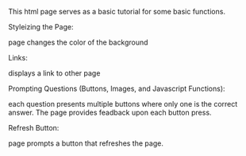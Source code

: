 This html page serves as a basic tutorial for some basic functions.

Styleizing the Page:

page changes the color of the background

Links:

displays a link to other page

Prompting Questions (Buttons, Images, and Javascript Functions):

each question presents multiple buttons where only one is the correct answer. The page provides feadback upon each button press.

Refresh Button:

page prompts a button that refreshes the page.
